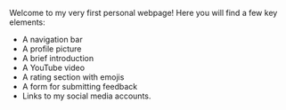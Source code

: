Welcome to my very first personal webpage! Here you will find a few key elements:
- A navigation bar
- A profile picture
- A brief introduction
- A YouTube video
- A rating section with emojis
- A form for submitting feedback
- Links to my social media accounts.
